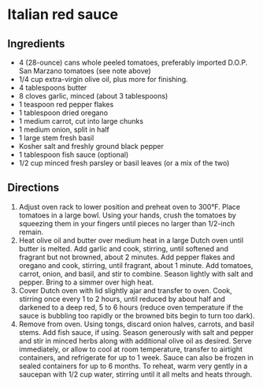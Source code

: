 Italian red sauce
=================

Ingredients
-----------

- 4 (28-ounce) cans whole peeled tomatoes, preferably imported D.O.P. San Marzano tomatoes (see note above)
- 1/4 cup extra-virgin olive oil, plus more for finishing.
- 4 tablespoons butter
- 8 cloves garlic, minced (about 3 tablespoons)
- 1 teaspoon red pepper flakes
- 1 tablespoon dried oregano
- 1 medium carrot, cut into large chunks
- 1 medium onion, split in half
- 1 large stem fresh basil
- Kosher salt and freshly ground black pepper
- 1 tablespoon fish sauce (optional)
- 1/2 cup minced fresh parsley or basil leaves (or a mix of the two)

Directions
----------

1. Adjust oven rack to lower position and preheat oven to 300°F. Place tomatoes in a large bowl. Using your hands, crush the tomatoes by squeezing them in your fingers until pieces no larger than 1/2-inch remain.
2. Heat olive oil and butter over medium heat in a large Dutch oven until butter is melted. Add garlic and cook, stirring, until softened and fragrant but not browned, about 2 minutes. Add pepper flakes and oregano and cook, stirring, until fragrant, about 1 minute. Add tomatoes, carrot, onion, and basil, and stir to combine. Season lightly with salt and pepper. Bring to a simmer over high heat.
3. Cover Dutch oven with lid slightly ajar and transfer to oven. Cook, stirring once every 1 to 2 hours, until reduced by about half and darkened to a deep red, 5 to 6 hours (reduce oven temperature if the sauce is bubbling too rapidly or the browned bits begin to turn too dark).
4. Remove from oven. Using tongs, discard onion halves, carrots, and basil stems. Add fish sauce, if using. Season generously with salt and pepper and stir in minced herbs along with additional olive oil as desired. Serve immediately, or allow to cool at room temperature, transfer to airtight containers, and refrigerate for up to 1 week. Sauce can also be frozen in sealed containers for up to 6 months. To reheat, warm very gently in a saucepan with 1/2 cup water, stirring until it all melts and heats through.
